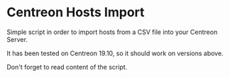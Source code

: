 # Centreon Hosts Import
Simple script in order to import hosts from a CSV file into your Centreon Server.

It has been tested on Centreon 19.10, so it should work on versions above.

Don't forget to read content of the script.
